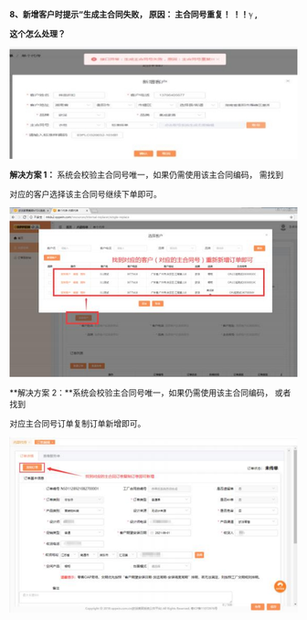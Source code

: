 <a name="bookmark75"></a>**8、新增客户时提示“生成主合同失败， 原因： 主合同号重复！ ！！ℽ ,**

**这个怎么处理？**

![](Aspose.Words.f073ab4e-b9b0-4572-abf9-99142e4fa10e.006.jpeg)

**解决方案 1：**   系统会校验主合同号唯一，如果仍需使用该主合同编码， 需找到


对应的客户选择该主合同号继续下单即可。

![](Aspose.Words.f073ab4e-b9b0-4572-abf9-99142e4fa10e.007.jpeg)

**解决方案 2：**系统会校验主合同号唯一，如果仍需使用该主合同编码， 或者找到

对应主合同号订单复制订单新增即可。

![](Aspose.Words.f073ab4e-b9b0-4572-abf9-99142e4fa10e.008.jpeg)


